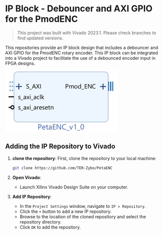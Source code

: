 # IP Block - Debouncer and AXI GPIO for the PmodENC

> This project was built with Vivado 2023.1. Please check branches to find updated versions.

This repositories provide an IP block design that includes a debouncer and AXI GPIO for the PmodENC rotary encoder. This IP block can be integrated into a Vivado project to facilitate the use of a debounced encoder input in FPGA designs.

![Design](design.png)

## Adding the IP Repository to Vivado

1. **clone the repository**:
    First, clone the repository to your local machine:
    
    ```sh
    git clone https://github.com/TER-Zybo/PetaENC
    ```

2. **Open Vivado**:
   - Launch Xilinx Vivado Design Suite on your computer.

3. **Add IP Repository**:
   - In the `Project Settings` window, navigate to `IP > Repository`.
   - Click the `+` button to add a new IP repository.
   - Browse to the location of the cloned repository and select the repository directory.
   - Click `OK` to add the repository.
